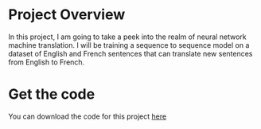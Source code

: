 # Project Overview
In this project, I am going to take a peek into the realm of neural network machine translation. I will be training a sequence to sequence model on a dataset of English and French sentences that can translate new sentences from English to French.

# Get the code
You can download the code for this project [here](https://tugan0329.bitbucket.io/downloads/udacity/dl/translation.zip)